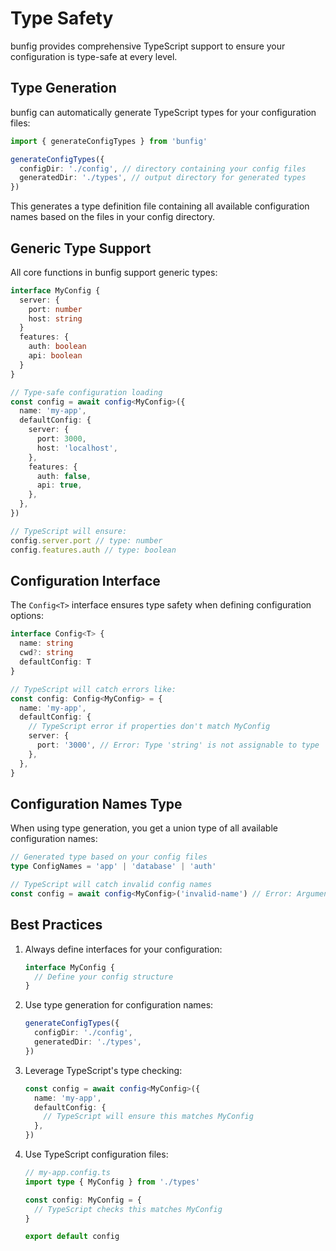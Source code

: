 # Type Safety

bunfig provides comprehensive TypeScript support to ensure your configuration is type-safe at every level.

## Type Generation

bunfig can automatically generate TypeScript types for your configuration files:

```ts
import { generateConfigTypes } from 'bunfig'

generateConfigTypes({
  configDir: './config', // directory containing your config files
  generatedDir: './types', // output directory for generated types
})
```

This generates a type definition file containing all available configuration names based on the files in your config directory.

## Generic Type Support

All core functions in bunfig support generic types:

```ts
interface MyConfig {
  server: {
    port: number
    host: string
  }
  features: {
    auth: boolean
    api: boolean
  }
}

// Type-safe configuration loading
const config = await config<MyConfig>({
  name: 'my-app',
  defaultConfig: {
    server: {
      port: 3000,
      host: 'localhost',
    },
    features: {
      auth: false,
      api: true,
    },
  },
})

// TypeScript will ensure:
config.server.port // type: number
config.features.auth // type: boolean
```

## Configuration Interface

The `Config<T>` interface ensures type safety when defining configuration options:

```ts
interface Config<T> {
  name: string
  cwd?: string
  defaultConfig: T
}

// TypeScript will catch errors like:
const config: Config<MyConfig> = {
  name: 'my-app',
  defaultConfig: {
    // TypeScript error if properties don't match MyConfig
    server: {
      port: '3000', // Error: Type 'string' is not assignable to type 'number'
    },
  },
}
```

## Configuration Names Type

When using type generation, you get a union type of all available configuration names:

```ts
// Generated type based on your config files
type ConfigNames = 'app' | 'database' | 'auth'

// TypeScript will catch invalid config names
const config = await config<MyConfig>('invalid-name') // Error: Argument of type '"invalid-name"' is not assignable to parameter of type ConfigNames
```

## Best Practices

1. Always define interfaces for your configuration:

   ```ts
   interface MyConfig {
     // Define your config structure
   }
   ```

2. Use type generation for configuration names:

   ```ts
   generateConfigTypes({
     configDir: './config',
     generatedDir: './types',
   })
   ```

3. Leverage TypeScript's type checking:

   ```ts
   const config = await config<MyConfig>({
     name: 'my-app',
     defaultConfig: {
       // TypeScript will ensure this matches MyConfig
     },
   })
   ```

4. Use TypeScript configuration files:

   ```ts
   // my-app.config.ts
   import type { MyConfig } from './types'

   const config: MyConfig = {
     // TypeScript checks this matches MyConfig
   }

   export default config
   ```
